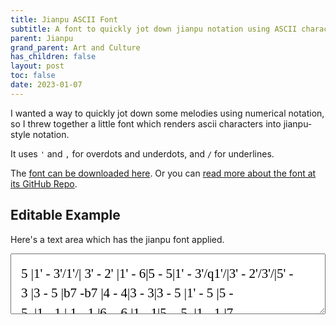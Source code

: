 ```yaml
---
title: Jianpu ASCII Font
subtitle: A font to quickly jot down jianpu notation using ASCII characters.
parent: Jianpu
grand_parent: Art and Culture
has_children: false
layout: post
toc: false
date: 2023-01-07
---
```


<style>
@font-face {
    font-family: Jianpu;
    src: url("{{site.webfontdirectory}}/jianpu/JianpuASCII.ttf");
}
.jianpu {
    font-family: Jianpu;
    line-height: 1.5;
    font-size: 150%
}
.lyrics {
    font-size: 75%
}
@media (max-width: 50rem) {
    .jianpu  {
        font-size: 120%;
    }
    .lyrics {
        font-size: 60%
    }
}
</style>


I wanted a way to quickly jot down some melodies using numerical notation,
so I threw together a little font which renders ascii characters into jianpu-style notation.

It uses `'` and `,` for overdots and underdots, and `/` for underlines.

The <a href="{{site.webfontdirectory}}/jianpu/JianpuASCII.ttf">font can be downloaded here</a>.
Or you can [read more about the font at its GitHub Repo](https://github.com/RobertWinslow/jianpu-ascii-font).

## Editable Example

Here's a text area which has the jianpu font applied.

<textarea style="width: 100%; height=15rem; padding: 1rem;" class="jianpu">
5 |1' - 3'/1'/| 3' - 2' |1' - 6|5 - 5|1' - 3'/q1'/|3' - 2'/3'/|5' -
3 |3 - 5 |b7 -b7 |4 - 4|3 - 3|3 - 5 |1' - 5 |5 -
5, |1 - 1 | 1 - 1 |6, - 6,|1 - 1|5, - 5, |1 - 1 |7, -
1, |1, - 5, | 1, - 5, |4, - 4,|1, - 5,|1, - 3, |5, -   |5, -
 
2'/3'/|5' - 3'/1'/| 3' - 3'/2'/|1' - 6|5 - 5|1' - 3'/1'/|3' - 2'|1' - ||
5 |3 - 5 |b7 -b7 |4 - 4|3 - 3|3 - 5 |1' - 4|3 - ||
7, |5, - 1 | 1 - 1 |6, - 6,|1 - 1|5, - 5, |1 - 7,|1 - ||
5, |1, - 5, | 1, - 5, |4, - 4,|1, - 5,|1, - 1, |5, - 5,|1, - ||
</textarea>